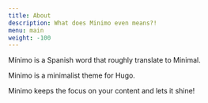 ```yaml
---
title: About
description: What does Minimo even means?!
menu: main
weight: -100
---
```


Mínimo is a Spanish word that roughly translate to Minimal.

Minimo is a minimalist theme for Hugo.

Minimo keeps the focus on your content and lets it shine!
